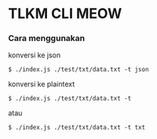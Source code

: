 # TLKM CLI MEOW

### Cara menggunakan
konversi ke json
```
$ ./index.js ./test/txt/data.txt -t json
```
konversi ke plaintext
```
$ ./index.js ./test/txt/data.txt -t
```
atau
```
$ ./index.js ./test/txt/data.txt -t txt
```
